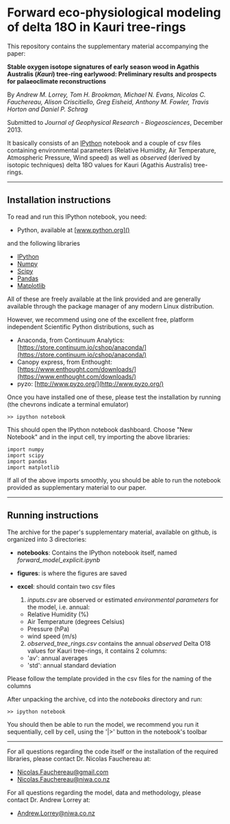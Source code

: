 # Forward eco-physiological modeling of delta 18O in Kauri tree-rings 

This repository contains the supplementary material accompanying the paper:   
    
**Stable oxygen isotope signatures of early season wood in Agathis Australis (*Kauri*) tree-ring earlywood: Preliminary results and prospects for palaeoclimate reconstructions**

By *Andrew M. Lorrey, Tom H. Brookman, Michael N. Evans, Nicolas C. Fauchereau, Alison Criscitiello, Greg Eisheid, Anthony M. Fowler, Travis Horton and Daniel P. Schrag*

Submitted to *Journal of Geophysical Research - Biogeosciences*, December 2013.

It basically consists of an [IPython](www.ipython.org) notebook and a couple of csv files containing environmental parameters (Relative Humidity, Air Temperature, Atmospheric Pressure, Wind speed) as well as *observed* (derived by isotopic techniques) delta 18O values for Kauri (Agathis Australis) tree-rings. 

---

## Installation instructions 

To read and run this IPython notebook, you need: 

+ Python, available at [www.python.org]()

and the following libraries 

+ [IPython](http://ipython.org/)
+ [Numpy](http://www.numpy.org/)
+ [Scipy](http://www.scipy.org/)
+ [Pandas](http://pandas.pydata.org/)
+ [Matplotlib](http://matplotlib.org/)

All of these are freely available at the link provided and are generally available through the package manager of any modern Linux distribution.

However, we recommend using one of the excellent free, platform independent Scientific Python distributions, such as 

+ Anaconda, from Continuum Analytics: [https://store.continuum.io/cshop/anaconda/](https://store.continuum.io/cshop/anaconda/)
+ Canopy express, from Enthought: [https://www.enthought.com/downloads/](https://www.enthought.com/downloads/)
+ pyzo: [http://www.pyzo.org/](http://www.pyzo.org/)
    
Once you have installed one of these, please test the installation by running (the chevrons indicate a terminal emulator)

    >> ipython notebook 

This should open the IPython notebook dashboard. Choose "New Notebook" and in the input cell, try importing the above libraries: 

    import numpy
    import scipy 
    import pandas
    import matplotlib 

If all of the above imports smoothly, you should be able to run the notebook provided as supplementary material to our paper.

---

## Running instructions 

The archive for the paper's supplementary material, available on github, is organized into 3 directories: 

+ **notebooks**: Contains the IPython notebook itself, named *forward_model_explicit.ipynb*
+ **figures**: is where the figures are saved
+ **excel**: should contain two csv files
    1. *inputs.csv* are observed or estimated *environmental parameters* for the model, i.e. annual: 
     - Relative Humidity (%)
     - Air Temperature (degrees Celsius)
     - Pressure (hPa)
     - wind speed (m/s)

    2. *observed_tree_rings.csv* contains the annual *observed* Delta O18 values for Kauri tree-rings, it contains 2 columns: 
     - 'av': annual averages
     - 'std': annual standard deviation 

Please follow the template provided in the csv files for the naming of the columns 
                
After unpacking the archive, cd into the *notebooks* directory and run:

    >> ipython notebook 

You should then be able to run the model, we recommend you run it sequentially, cell by cell, using the '|>' button in the notebook's toolbar

---

For all questions regarding the code itself or the installation of the required libraries, please contact Dr. Nicolas Fauchereau at: 

+ Nicolas.Fauchereau@gmail.com
+ Nicolas.Fauchereau@niwa.co.nz

For all questions regarding the model, data and methodology, please contact Dr. Andrew Lorrey at: 

+ Andrew.Lorrey@niwa.co.nz
